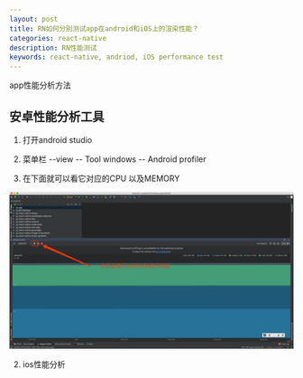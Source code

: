 ```yaml
---
layout: post
title: RN如何分别测试app在android和iOS上的渲染性能？
categories: react-native
description: RN性能测试
keywords: react-native, andriod, iOS performance test
---
```


app性能分析方法

## 安卓性能分析工具
1. 打开android studio

2. 菜单栏 --view -- Tool windows -- Android profiler

3. 在下面就可以看它对应的CPU 以及MEMORY

![安卓性能分析](/assets/images/2018/11/android-analysis.png)


2. ios性能分析

[](https://blog.csdn.net/xiaoxiaobukuang/article/details/51076944)